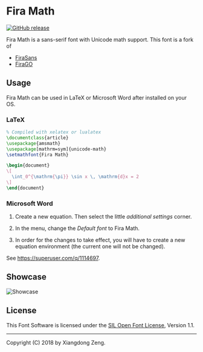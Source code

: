# Fira Math

[![GitHub release](https://img.shields.io/github/release/Stone-Zeng/FiraMath/all.svg)](https://github.com/Stone-Zeng/FiraMath/releases/latest)

Fira Math is a sans-serif font with Unicode math support. This font is a fork of

  - [FiraSans](https://github.com/bBoxType/FiraSans)
  - [FiraGO](https://github.com/bBoxType/FiraGO)

## Usage

Fira Math can be used in LaTeX or Microsoft Word after installed on your OS.

### LaTeX

```tex
% Compiled with xelatex or lualatex
\documentclass{article}
\usepackage{amsmath}
\usepackage[mathrm=sym]{unicode-math}
\setmathfont{Fira Math}

\begin{document}
\[
  \int_0^{\mathrm{\pi}} \sin x \, \mathrm{d}x = 2
\]
\end{document}
```

### Microsoft Word

1. Create a new equation. Then select the little *additional settings* corner.

1. In the menu, change the *Default font* to Fira Math.

1. In order for the changes to take effect, you will have to create a new equation environment (the current one will not be changed).

See <https://superuser.com/q/1114697>.

## Showcase

![Showcase](https://raw.githubusercontent.com/Stone-Zeng/FiraMath/master/docs/images/slide.png)

## License

This Font Software is licensed under the [SIL Open Font License](http://scripts.sil.org/OFL), Version 1.1.

-----

Copyright (C) 2018 by Xiangdong Zeng.
